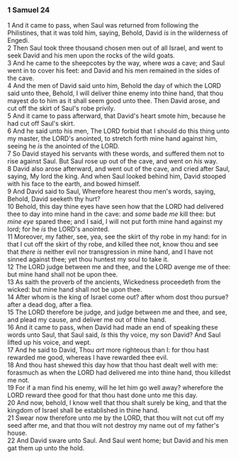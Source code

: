 ### 1 Samuel 24

1 And it came to pass, when Saul was returned from following the Philistines, that it was told him, saying, Behold, David *is* in the wilderness of Engedi.  
2 Then Saul took three thousand chosen men out of all Israel, and went to seek David and his men upon the rocks of the wild goats.  
3 And he came to the sheepcotes by the way, where *was* a cave; and Saul went in to cover his feet: and David and his men remained in the sides of the cave.  
4 And the men of David said unto him, Behold the day of which the LORD said unto thee, Behold, I will deliver thine enemy into thine hand, that thou mayest do to him as it shall seem good unto thee. Then David arose, and cut off the skirt of Saul's robe privily.  
5 And it came to pass afterward, that David's heart smote him, because he had cut off Saul's skirt.  
6 And he said unto his men, The LORD forbid that I should do this thing unto my master, the LORD's anointed, to stretch forth mine hand against him, seeing he *is* the anointed of the LORD.  
7 So David stayed his servants with these words, and suffered them not to rise against Saul. But Saul rose up out of the cave, and went on *his* way.  
8 David also arose afterward, and went out of the cave, and cried after Saul, saying, My lord the king. And when Saul looked behind him, David stooped with his face to the earth, and bowed himself.  
9 And David said to Saul, Wherefore hearest thou men's words, saying, Behold, David seeketh thy hurt?  
10 Behold, this day thine eyes have seen how that the LORD had delivered thee to day into mine hand in the cave: and *some* bade *me* kill thee: but *mine eye* spared thee; and I said, I will not put forth mine hand against my lord; for he *is* the LORD's anointed.  
11 Moreover, my father, see, yea, see the skirt of thy robe in my hand: for in that I cut off the skirt of thy robe, and killed thee not, know thou and see that *there is* neither evil nor transgression in mine hand, and I have not sinned against thee; yet thou huntest my soul to take it.  
12 The LORD judge between me and thee, and the LORD avenge me of thee: but mine hand shall not be upon thee.  
13 As saith the proverb of the ancients, Wickedness proceedeth from the wicked: but mine hand shall not be upon thee.  
14 After whom is the king of Israel come out? after whom dost thou pursue? after a dead dog, after a flea.  
15 The LORD therefore be judge, and judge between me and thee, and see, and plead my cause, and deliver me out of thine hand.  
16 And it came to pass, when David had made an end of speaking these words unto Saul, that Saul said, *Is* this thy voice, my son David? And Saul lifted up his voice, and wept.  
17 And he said to David, Thou *art* more righteous than I: for thou hast rewarded me good, whereas I have rewarded thee evil.  
18 And thou hast shewed this day how that thou hast dealt well with me: forasmuch as when the LORD had delivered me into thine hand, thou killedst me not.  
19 For if a man find his enemy, will he let him go well away? wherefore the LORD reward thee good for that thou hast done unto me this day.  
20 And now, behold, I know well that thou shalt surely be king, and that the kingdom of Israel shall be established in thine hand.  
21 Swear now therefore unto me by the LORD, that thou wilt not cut off my seed after me, and that thou wilt not destroy my name out of my father's house.  
22 And David sware unto Saul. And Saul went home; but David and his men gat them up unto the hold.  
